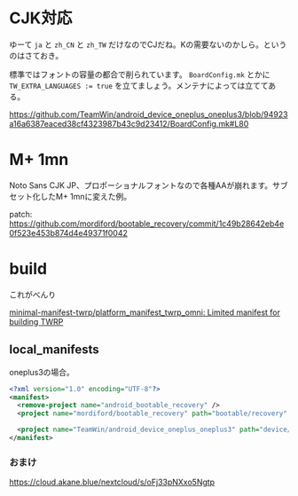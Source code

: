 <!-- TITLE: TWRP -->
<!-- SUBTITLE: TeamWin Recovery Project (TWRP) -->


# CJK対応

ゆーて `ja` と `zh_CN` と `zh_TW` だけなのでCJだね。Kの需要ないのかしら。というのはさておき。

標準ではフォントの容量の都合で削られています。 `BoardConfig.mk` とかに `TW_EXTRA_LANGUAGES := true` を立てましょう。メンテナによっては立ててある。

https://github.com/TeamWin/android_device_oneplus_oneplus3/blob/94923a16a6387eaced38cf4323987b43c9d23412/BoardConfig.mk#L80

# M+ 1mn

Noto Sans CJK JP、プロポーショナルフォントなので各種AAが崩れます。サブセット化したM+ 1mnに変えた例。

patch: https://github.com/mordiford/bootable_recovery/commit/1c49b28642eb4e0f523e453b874d4e49371f0042


# build

これがべんり

[minimal-manifest-twrp/platform_manifest_twrp_omni: Limited manifest for building TWRP](https://github.com/minimal-manifest-twrp/platform_manifest_twrp_omni)

## local_manifests

oneplus3の場合。

```xml
<?xml version="1.0" encoding="UTF-8"?>
<manifest>
  <remove-project name="android_bootable_recovery" />
  <project name="mordiford/bootable_recovery" path="bootable/recovery" remote="github" revision="o8.1" />

  <project name="TeamWin/android_device_oneplus_oneplus3" path="device/oneplus/oneplus3" remote="github" revision="android-8.1" />
</manifest>
```

### おまけ

https://cloud.akane.blue/nextcloud/s/oFj33pNXxo5Ngtp
